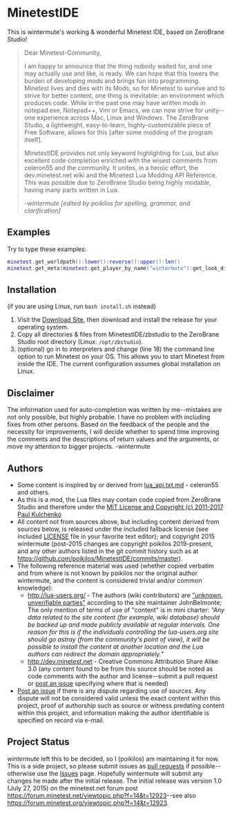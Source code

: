 # MinetestIDE
This is wintermute's working & wonderful Minetest IDE, based on ZeroBrane Studio!

> Dear Minetest-Community,
> 
> I am happy to announce that the thing nobody waited for, and one may actually use and like, is ready.
> We can hope that this lowers the burden of developing mods and brings fun into programming.
> Minetest lives and dies with its Mods, so for Minetest to survive and to strive for better content, one thing is inevitable: an environment which produces code. While in the past one may have written mods in notepad.exe, Notepad++, Vim or Emacs, we can now strive for unity--one experience across Mac, Linux and Windows. The ZeroBrane Studio, a lightweight, easy-to-learn, highly-customizable piece of Free Software, allows for this [after some modding of the program itself].
> 
> MinetestIDE provides not only keyword highlighting for Lua, but also excellent code completion enriched with the wisest comments from celeron55 and the community.
It unites, in a heroic effort, the dev.minetest.net wiki and the Minetest Lua Modding API Reference. This was possible due to ZeroBrane Studio being highly modable, having many parts written in Lua.
> 
> *-wintermute [edited by poikilos for spelling, grammar, and clarification]*

## Examples
Try to type these examples:
```Lua
minetest.get_worldpath():lower():reverse():upper():len()
minetest.get_meta(minetest.get_player_by_name("wintermute"):get_look_dir():multiply({x = 2, y = -3, z = 4}):get_inventory():get_width()
```

## Installation
(if you are using Linux, run `bash install.sh` instead)
1.  Visit the [Download Site](http://studio.zerobrane.com/download?not-this-time), then download and install the release for your operating system.
2.  Copy all directories & files from MinetestIDE/zbstudio to the ZeroBrane Studio root directory (Linux: `/opt/zbstudio`).
3.  (optional) go in to interpreters and change (line 18) the command line option to run Minetest on your OS. This allows you to start Minetest from inside the IDE. The current configuration assumes global installation on Linux.

## Disclaimer
The information used for auto-completion was written by me--mistakes are not only possible, but highly probable. I have no problem with including fixes from other persons. Based on the feedback of the people and the necessity for improvements, I will decide whether to spend time improving the comments and the descriptions of return values and the arguments, or move my attention to bigger projects. -wintermute

## Authors
* Some content is inspired by or derived from [lua_api.txt.md](https://notabug.org/pgimeno/Gists/src/minetest--lua_api.md/lua_api.md) - celeron55 and others.
* As this is a mod, the Lua files may contain code copied from ZeroBrane Studio and therefore under the [MIT License and Copyright (c) 2011-2017 Paul Kulchenko](https://github.com/pkulchenko/ZeroBraneStudio/blob/master/LICENSE)
* All content not from sources above, but including content derived from sources below, is released under the included fallback license (see included [LICENSE](https://github.com/poikilos/MinetestIDE/blob/master/LICENSE) file in your favorite text editor); and copyright 2015 wintermute (post-2015 changes are copyright poikilos 2019-present, and any other authors listed in the git commit history such as at <https://github.com/poikilos/MinetestIDE/commits/master>).
* The following reference material was used (whether copied verbatim and from where is not known by poikilos nor the original author wintermute, and the content is considered trivial and/or common knowledge):
  * <http://lua-users.org/> - The authors (wiki contributors) are ["unknown, unverifiable parties"](http://lua-users.org/cgi-bin/wiki.pl?action=history&id=HomePage) according to the site maintainer JohnBelmonte; The only mention of terms of use of "content" is in mini charter: *"Any data related to the site content (for example, wiki database) should be backed up and made publicly available at regular intervals. One reason for this is if the individuals controlling the lua-users.org site should go astray (from the community's point of view), it will be possible to install the content at another location and the Lua authors can redirect the domain appropriately."*
  * <http://dev.minetest.net> - Creative Commons Attribution Share Alike 3.0
    (any content found to be from this source should be noted as code comments with the author and license--submit a pull request or [post an issue](https://github.com/poikilos/MinetestIDE/issues) specifying where that is needed)
* [Post an issue](https://github.com/poikilos/MinetestIDE/issues) if there is any dispute regarding use of sources. Any dispute will not be considered valid unless the exact content within this project, proof of authorship such as source or witness predating content within this project, and information making the author identifiable is specified on record via e-mail.

## Project Status
*wintermute* left this to be decided, so I (poikilos) am maintaining it for now. This is a side project, so please submit issues as [pull requests](https://github.com/poikilos/MinetestIDE/pulls) if possible--otherwise use the [Issues](https://github.com/poikilos/MinetestIDE/issues) page. Hopefully wintermute will submit any changes he made after the initial release.
The initial release was version 1.0 (July 27, 2015) on the minetest.net forum post <https://forum.minetest.net/viewtopic.php?f=14&t=12923>--see also <https://forum.minetest.org/viewtopic.php?f=14&t=12923>.
